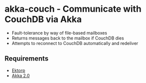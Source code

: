 # akka-couch - Communicate with CouchDB via Akka

* Fault-tolerance by way of file-based mailboxes
* Returns messages back to the mailbox if CouchDB dies
* Attempts to reconnect to CouchDB automatically and redeliver

## Requirements

* [Ektorp](http://www.ektorp.org/)
* [Akka 2.0](http://akka.io/)

